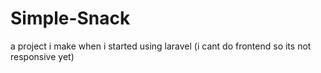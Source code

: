 # Simple-Snack
 a project i make when i started using laravel (i cant do frontend so its not responsive yet)

